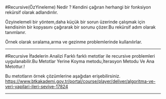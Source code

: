 ﻿#Recursive(ÖzYineleme) Nedir ? 
Kendini çağıran herhangi bir fonksiyon rekürsif olarak adlandırılır.

Özyinelemeli bir yöntem,daha küçük bir sorun üzerinde çalışmak için kendisinin bir kopyasını çağırarak bir sorunu çözer.Bu rekürsif adım olarak tanımlanır.

Örnek olarak sıralama,arma ve gezinme problemlerinde kullanılırlar.

-----------------------------------------------------------------------------------------------------------------

#Recursive İfadelerin Analizi
Farklı farklı metotlar ile recursive problemleri uygulanabilir.Bu Metotlar
Yerine Koyma metodu,İterasyon Metodu Ve Ana Metottur.!

Bu metotların örnek çözümlerine aşağıdan erişebilirsiniz.
https://www.btkakademi.gov.tr/portal/course/player/deliver/algoritma-ve-veri-yapilari-ileri-seviye-17824

-----------------------------------------------------------------------------------------------------------------